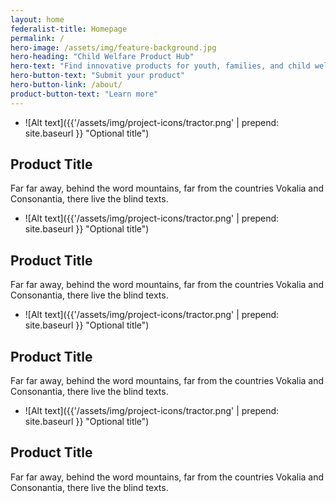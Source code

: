 ```yaml
---
layout: home
federalist-title: Homepage
permalink: /
hero-image: /assets/img/feature-background.jpg
hero-heading: "Child Welfare Product Hub"
hero-text: "Find innovative products for youth, families, and child welfare service providers"
hero-button-text: "Submit your product"
hero-button-link: /about/
product-button-text: "Learn more"
---
```

- ![Alt text]({{'/assets/img/project-icons/tractor.png' | prepend: site.baseurl }} "Optional title")
## Product Title
Far far away, behind the word mountains, far from the countries Vokalia and Consonantia, there live the blind texts.
- ![Alt text]({{'/assets/img/project-icons/tractor.png' | prepend: site.baseurl }} "Optional title")
## Product Title
Far far away, behind the word mountains, far from the countries Vokalia and Consonantia, there live the blind texts.
- ![Alt text]({{'/assets/img/project-icons/tractor.png' | prepend: site.baseurl }} "Optional title")
## Product Title
Far far away, behind the word mountains, far from the countries Vokalia and Consonantia, there live the blind texts.
- ![Alt text]({{'/assets/img/project-icons/tractor.png' | prepend: site.baseurl }} "Optional title")
## Product Title
Far far away, behind the word mountains, far from the countries Vokalia and Consonantia, there live the blind texts.
